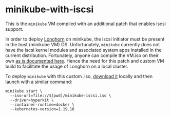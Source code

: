 # minikube-with-iscsi

This is the `minikube` VM compiled with an additional patch that enables iscsi support.  
  
In order to deploy [Longhorn](https://longhorn.io/) on minikube, the iscsi initiator must be present in the host (minikube VM) OS. Unfortunately, `minikube` currently does not have the iscsi kernel modules and associated system apps installed in the current distribution. Fortunately, anyone can compile the VM.iso on their own [as is documented here](https://minikube.sigs.k8s.io/docs/contrib/building/iso/). Hence the need for this patch and custom VM build to facilitate the usage of Longhorn on a local cluster.  
  
To deploy `minikube` with this custom .iso, [download it](https://github.com/589290/minikube-with-iscsi/raw/main/minikube-iscsi.iso) locally and then launch with a similar command:  

```
minikube start \
  --iso-url=file://$(pwd)/minikube-iscsi.iso \
  --driver=hyperkit \
  --container-runtime=docker \
  --kubernetes-version=1.19.16
```
